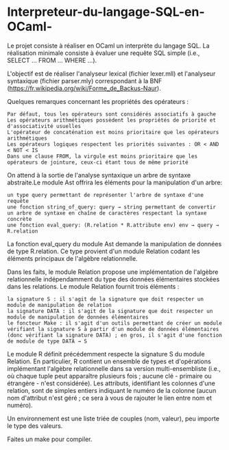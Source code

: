 # Interpreteur-du-langage-SQL-en-OCaml-

Le projet consiste à réaliser en OCaml un interprète du langage SQL. La réalisation minimale consiste à évaluer une requête SQL simple (i.e., SELECT … FROM … WHERE …).

L'objectif est de réaliser l'analyseur lexical (fichier lexer.mll) et l'analyseur syntaxique (fichier parser.mly) correspondant à la BNF (https://fr.wikipedia.org/wiki/Forme_de_Backus-Naur).

Quelques remarques concernant les propriétés des opérateurs :

    Par défaut, tous les opérateurs sont considérés associatifs à gauche
    Les opérateurs arithmétiques possèdent les propriétés de priorité et d'associativité usuelles
    L'opérateur de concaténation est moins prioritaire que les opérateurs arithmétiques
    Les opérateurs logiques respectent les priorités suivantes : OR < AND < NOT < IS
    Dans une clause FROM, la virgule est moins prioritaire que les opérateurs de jointure, ceux-ci étant tous de même priorité


On attend à la sortie de l'analyse syntaxique un arbre de syntaxe abstraite.Le module Ast offrira les éléments pour la manipulation d'un arbre:

    un type query permettant de représenter l'arbre de syntaxe d'une requête 
    une fonction string_of_query: query → string permettant de convertir un arbre de syntaxe en chaîne de caractères respectant la syntaxe concrète
    une fonction eval_query: (R.relation * R.attribute env) env → query → R.relation 

La fonction eval_query du module Ast demande la manipulation de données de type R.relation. Ce type provient d'un module Relation codant les éléments principaux de l'algèbre relationnelle.

Dans les faits, le module Relation propose une implémentation de l'algèbre relationnelle indépendamment du type des données élémentaires stockées dans les relations. Le module Relation fournit trois éléments :

    la signature S : il s'agit de la signature que doit respecter un module de manipulation de relation
    la signature DATA : il s'agit de la signature que doit respecter un module de manipulation de données élémentaires
    le foncteur Make : il s'agit d'un outils permettant de créer un module vérifiant la signature S à partir d'un module de données élémentaires (donc vérifiant la signature DATA) ; en gros, il s'agit d'une fonction de module de type DATA → S

Le module R définit précédemment respecte la signature S du module Relation. En particulier, R contient un ensemble de types et d'opérations implémentant l'algèbre relationnelle dans sa version multi-ensembliste (i.e., où chaque tuple peut apparaître plusieurs fois ; aucune clé - primaire ou étrangère - n'est considérée). Les attributs, identifiant les colonnes d'une relation, sont de simples entiers indiquant le numéro de la colonne (aucun nom d'attribut n'est géré ; ce sera à vous de rajouter le lien entre nom et numéro). 

Un environnement est une liste triée de couples (nom, valeur), peu importe le type des valeurs.

Faites un make pour compiler.





